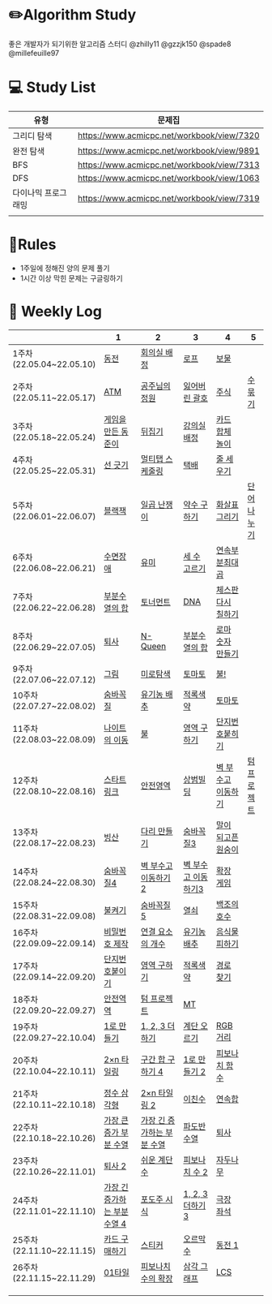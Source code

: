 # ✏️Algorithm Study

좋은 개발자가 되기위한 알고리즘 스터디
@zhilly11 @gzzjk150 @spade8 @millefeuille97


# 💻 Study List
|유형|문제집|
|---|---|
|그리디 탐색|https://www.acmicpc.net/workbook/view/7320||
|완전 탐색|https://www.acmicpc.net/workbook/view/9891||
|BFS|https://www.acmicpc.net/workbook/view/7313||
|DFS|https://www.acmicpc.net/workbook/view/1063||
|다이나믹 프로그래밍|https://www.acmicpc.net/workbook/view/7319||
||||



# 📖Rules
- 1주일에 정해진 양의 문제 풀기
- 1시간 이상 막힌 문제는 구글링하기



# 📅󠁡󠁦󠁬󠁯󠁧󠁿 Weekly Log
|                             | 1                                          | 2                                         | 3                                          | 4                                           | 5    |
|-----------------------------|--------------------------------------------|-------------------------------------------|--------------------------------------------|---------------------------------------------|-----|
| 1주차<br>(22.05.04~22.05.10)  | [동전](https://www.acmicpc.net/problem/11047) | [회의실 배정](https://www.acmicpc.net/problem/1931) | [로프](https://www.acmicpc.net/problem/2217) | [보물](https://www.acmicpc.net/problem/1026)  |
| 2주차<br>(22.05.11~22.05.17)  | [ATM](https://www.acmicpc.net/problem/11399) | [공주님의 정원](https://www.acmicpc.net/problem/2457) | [잃어버린 괄호](https://www.acmicpc.net/problem/1541) | [주식](https://www.acmicpc.net/problem/11501) | [수 묶기](https://www.acmicpc.net/problem/1744)  |
| 3주차<br>(22.05.18~22.05.24)  | [게임을 만든 동준이](https://www.acmicpc.net/problem/2847) | [뒤집기](https://www.acmicpc.net/problem/1439) | [강의실 배정](https://www.acmicpc.net/problem/11000) | [카드 합체 놀이](https://www.acmicpc.net/problem/15903) ||
| 4주차<br>(22.05.25~22.05.31)  | [선 긋기](https://www.acmicpc.net/problem/2170) | [멀티탭 스케줄링](https://www.acmicpc.net/problem/1700) | [택배](https://www.acmicpc.net/problem/8980) | [줄 세우기](https://www.acmicpc.net/problem/7570) ||
| 5주차<br>(22.06.01~22.06.07)  | [블랙잭](https://www.acmicpc.net/problem/2798) | [일곱 난쟁이](https://www.acmicpc.net/problem/2309) | [약수 구하기](https://www.acmicpc.net/problem/2501) | [화살표 그리기](https://www.acmicpc.net/problem/15970) | [단어 나누기](https://www.acmicpc.net/problem/1251) |
| 6주차<br>(22.06.08~22.06.21)  | [수면장애](https://www.acmicpc.net/problem/12755) | [유미](https://www.acmicpc.net/problem/17286) | [세 수 고르기](https://www.acmicpc.net/problem/1503) | [연속부분최대곱](https://www.acmicpc.net/problem/2670) ||
| 7주차<br>(22.06.22~22.06.28)  | [부분수열의 합](https://www.acmicpc.net/problem/14225) | [토너먼트](https://www.acmicpc.net/problem/1057) | [DNA](https://www.acmicpc.net/problem/1969) | [체스판 다시 칠하기](https://www.acmicpc.net/problem/1018) |
| 8주차<br>(22.06.29~22.07.05)  | [퇴사](https://www.acmicpc.net/problem/14501) | [N-Queen](https://www.acmicpc.net/problem/9663) | [부분수열의 합](https://www.acmicpc.net/problem/1182) | [로마 숫자 만들기](https://www.acmicpc.net/problem/16922) |
| 9주차<br>(22.07.06~22.07.12)  | [그림](https://www.acmicpc.net/problem/1926) | [미로탐색](https://www.acmicpc.net/problem/2178) | [토마토](https://www.acmicpc.net/problem/7576) | [불!](https://www.acmicpc.net/problem/4179)  |
| 10주차<br>(22.07.27~22.08.02) | [숨바꼭질](https://www.acmicpc.net/problem/1697) | [유기농 배추](https://www.acmicpc.net/problem/1012) | [적록색약](https://www.acmicpc.net/problem/10026) | [토마토](https://www.acmicpc.net/problem/7569) | []()                                          |
| 11주차<br>(22.08.03~22.08.09) | [나이트의 이동](https://www.acmicpc.net/problem/7562) | [불](https://www.acmicpc.net/problem/5427) | [영역 구하기](https://www.acmicpc.net/problem/2583) | [단지번호붙히기](https://www.acmicpc.net/problem/2667) | []()                                          |
| 12주차<br>(22.08.10~22.08.16) | [스타트링크](https://www.acmicpc.net/problem/5014) | [안전영역](https://www.acmicpc.net/problem/2468) | [상범빌딩](https://www.acmicpc.net/problem/6593) | [벽 부수고 이동하기](https://www.acmicpc.net/problem/2206) | [텀 프로젝트](https://www.acmicpc.net/problem/9466) |
| 13주차<br>(22.08.17~22.08.23) | [빙산](https://www.acmicpc.net/problem/2573) | [다리 만들기](https://www.acmicpc.net/problem/2146) | [숨바꼭질3](https://www.acmicpc.net/problem/13549) | [말이 되고픈 원숭이](https://www.acmicpc.net/problem/1600) | []()                                          |
| 14주차<br>(22.08.24~22.08.30) | [숨바꼭질4](https://www.acmicpc.net/problem/13913) | [벽 부수고 이동하기2](https://www.acmicpc.net/problem/14442) | [벽 부수고 이동하기3](https://www.acmicpc.net/problem/16933) | [확장 게임](https://www.acmicpc.net/problem/16920) | []()                                          |
| 15주차<br>(22.08.31~22.09.08) | [불켜기](https://www.acmicpc.net/problem/11967) | [숨바꼭질5](https://www.acmicpc.net/problem/17071) | [열쇠](https://www.acmicpc.net/problem/9328) | [백조의 호수](https://www.acmicpc.net/problem/3197) | []()                                          |
| 16주차<br>(22.09.09~22.09.14) | [비밀번호 제작](https://www.acmicpc.net/problem/20304) | [연결 요소의 개수](https://www.acmicpc.net/problem/11724) | [유기농 배추](https://www.acmicpc.net/problem/1012) | [음식물 피하기](https://www.acmicpc.net/problem/1743) | []()                                          |
| 17주차<br>(22.09.14~22.09.20) | [단지번호붙이기](https://www.acmicpc.net/problem/2667) | [영역 구하기](https://www.acmicpc.net/problem/2583) | [적록색약](https://www.acmicpc.net/problem/10026) | [경로 찾기](https://www.acmicpc.net/problem/11403) |
| 18주차<br>(22.09.20~22.09.27) | [안전역역](https://www.acmicpc.net/problem/2468) | [텀 프로젝트](https://www.acmicpc.net/problem/9466) | [MT](https://www.acmicpc.net/problem/10265) |
| 19주차<br>(22.09.27~22.10.04) | [1로 만들기](https://www.acmicpc.net/problem/1463) | [1, 2, 3 더하기](https://www.acmicpc.net/problem/9095) | [계단 오르기](https://www.acmicpc.net/problem/2579) | [RGB거리](https://www.acmicpc.net/problem/1149) |
| 20주차<br>(22.10.04~22.10.11) | [2×n 타일링](https://www.acmicpc.net/problem/11726) | [구간 합 구하기 4](https://www.acmicpc.net/problem/11659) | [1로 만들기 2](https://www.acmicpc.net/problem/12852) | [피보나치 함수](https://www.acmicpc.net/problem/1003) |
| 21주차<br>(22.10.11~22.10.18) | [정수 삼각형](https://www.acmicpc.net/problem/1932) | [2×n 타일링 2](https://www.acmicpc.net/problem/11727) | [이친수](https://www.acmicpc.net/problem/2193) | [연속합](https://www.acmicpc.net/problem/1912) |
| 22주차<br>(22.10.18~22.10.26) | [가장 큰 증가 부분 수열](https://www.acmicpc.net/problem/11055) | [가장 긴 증가하는 부분 수열](https://www.acmicpc.net/problem/11053) | [파도반 수열](https://www.acmicpc.net/problem/9461) | [퇴사](https://www.acmicpc.net/problem/14501) |
| 23주차<br>(22.10.26~22.11.01) | [퇴사 2](https://www.acmicpc.net/problem/15486) | [쉬운 계단수](https://www.acmicpc.net/problem/10844) | [피보나치 수 2](https://www.acmicpc.net/problem/2748) | [자두나무](https://www.acmicpc.net/problem/2240) |
| 24주차<br>(22.11.01~22.11.10) | [가장 긴 증가하는 부분 수열 4](acmicpc.net/problem/14002) | [포도주 시식](https://www.acmicpc.net/problem/2156) | [1, 2, 3 더하기 3](https://www.acmicpc.net/problem/15988) | [극장 좌석](https://www.acmicpc.net/problem/2302) |
| 25주차<br>(22.11.10~22.11.15) | [카드 구매하기](https://www.acmicpc.net/problem/11052) | [스티커](https://www.acmicpc.net/problem/9465) | [오르막 수](https://www.acmicpc.net/problem/11057) | [동전 1](https://www.acmicpc.net/problem/2293) |
| 26주차<br>(22.11.15~22.11.29) | [01타일](https://www.acmicpc.net/problem/1904) | [피보나치 수의 확장](https://www.acmicpc.net/problem/1788) | [삼각 그래프](https://www.acmicpc.net/problem/4883) | [LCS](https://www.acmicpc.net/problem/9251) |
|                             | []()                                       | []()                                      | []()                                       | []()                                        |
|                             | []()                                       | []()                                      | []()                                       | []()                                        |
|                             | []()                                       | []()                                      | []()                                       | []()                                        |